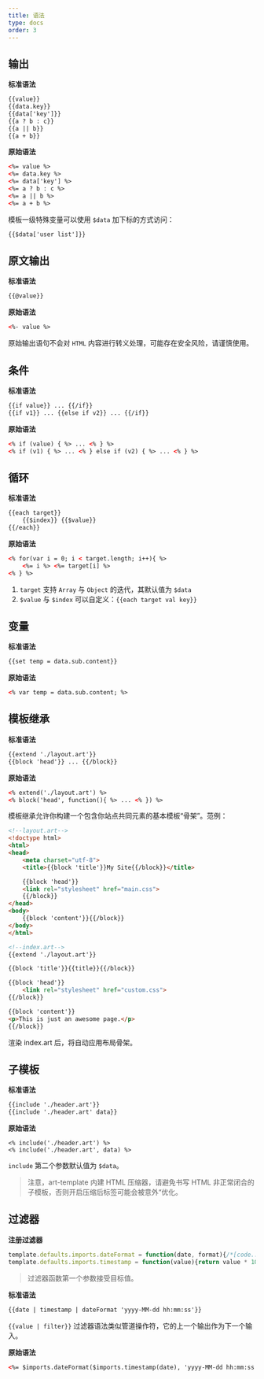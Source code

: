```yaml
---
title: 语法
type: docs
order: 3
---
```


## 输出

**标准语法**

```html
{{value}}
{{data.key}}
{{data['key']}}
{{a ? b : c}}
{{a || b}}
{{a + b}}
```

**原始语法**

```html
<%= value %>
<%= data.key %>
<%= data['key'] %>
<%= a ? b : c %>
<%= a || b %>
<%= a + b %>
```

模板一级特殊变量可以使用 `$data` 加下标的方式访问：

```html
{{$data['user list']}}
```

## 原文输出

**标准语法**

```html
{{@value}}
```

**原始语法**

```html
<%- value %>
```

原始输出语句不会对 `HTML` 内容进行转义处理，可能存在安全风险，请谨慎使用。

## 条件

**标准语法**

```html
{{if value}} ... {{/if}}
{{if v1}} ... {{else if v2}} ... {{/if}}
```

**原始语法**

```html
<% if (value) { %> ... <% } %>
<% if (v1) { %> ... <% } else if (v2) { %> ... <% } %>
```

## 循环

**标准语法**

```html
{{each target}}
    {{$index}} {{$value}}
{{/each}}
```

**原始语法**

```html
<% for(var i = 0; i < target.length; i++){ %>
    <%= i %> <%= target[i] %>
<% } %>
```

1. `target` 支持 `Array` 与 `Object` 的迭代，其默认值为 `$data`
2. `$value` 与 `$index` 可以自定义：`{{each target val key}}`

## 变量

**标准语法**

```html
{{set temp = data.sub.content}}
```

**原始语法**

```html
<% var temp = data.sub.content; %> 
```

## 模板继承

**标准语法**

```html
{{extend './layout.art'}}
{{block 'head'}} ... {{/block}}
```

**原始语法**

```html
<% extend('./layout.art') %>
<% block('head', function(){ %> ... <% }) %>
```

模板继承允许你构建一个包含你站点共同元素的基本模板“骨架”。范例：

```html
<!--layout.art-->
<!doctype html>
<html>
<head>
    <meta charset="utf-8">
    <title>{{block 'title'}}My Site{{/block}}</title>

    {{block 'head'}}
    <link rel="stylesheet" href="main.css">
    {{/block}}
</head>
<body>
    {{block 'content'}}{{/block}}
</body>
</html>
```

```html
<!--index.art-->
{{extend './layout.art'}}

{{block 'title'}}{{title}}{{/block}}

{{block 'head'}}
    <link rel="stylesheet" href="custom.css">
{{/block}}

{{block 'content'}}
<p>This is just an awesome page.</p>
{{/block}}
```

渲染 index.art 后，将自动应用布局骨架。

## 子模板

**标准语法**

```html
{{include './header.art'}}
{{include './header.art' data}}
```

**原始语法**

```
<% include('./header.art') %>
<% include('./header.art', data) %>
```

`include` 第二个参数默认值为 `$data`。

> 注意，art-template 内建 HTML 压缩器，请避免书写 HTML 非正常闭合的子模板，否则开启压缩后标签可能会被意外“优化。

## 过滤器

**注册过滤器**

```js
template.defaults.imports.dateFormat = function(date, format){/*[code..]*/};
template.defaults.imports.timestamp = function(value){return value * 1000};
```

> 过滤器函数第一个参数接受目标值。

**标准语法**

```html
{{date | timestamp | dateFormat 'yyyy-MM-dd hh:mm:ss'}}
```

`{{value | filter}}` 过滤器语法类似管道操作符，它的上一个输出作为下一个输入。

**原始语法**

```html
<%= $imports.dateFormat($imports.timestamp(date), 'yyyy-MM-dd hh:mm:ss') %>
```

